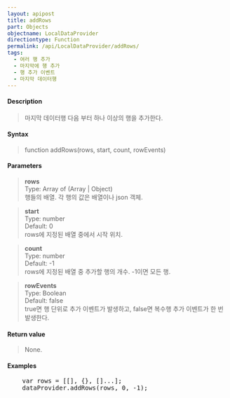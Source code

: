 ```yaml
---
layout: apipost
title: addRows
part: Objects
objectname: LocalDataProvider
directiontype: Function
permalink: /api/LocalDataProvider/addRows/
tags:
  - 여러 행 추가
  - 마지막에 행 추가
  - 행 추가 이벤트
  - 마지막 데이터행
---
```



#### Description

> 마지막 데이터행 다음 부터 하나 이상의 행을 추가한다.

#### Syntax

> function addRows(rows, start, count, rowEvents)

#### Parameters

> **rows**  
> Type: Array of (Array \| Object)  
> 행들의 배열. 각 행의 값은 배열이나 json 객체.  

> **start**  
> Type: number  
> Default: 0  
> rows에 지정된 배열 중에서 시작 위치. 

> **count**  
> Type: number    
> Default: -1  
> rows에 지정된 배열 중 추가할 행의 개수. -1이면 모든 행.    

> **rowEvents**  
> Type: Boolean  
> Default: false  
> true면 행 단위로 추가 이벤트가 발생하고, false면 복수행 추가 이벤트가 한 번 발생한다. 

#### Return value

> None.

#### Examples 

<pre class="prettyprint">
    var rows = [[], {}, []...];
    dataProvider.addRows(rows, 0, -1);
</pre>

